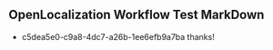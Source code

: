 ## OpenLocalization Workflow Test MarkDown
* c5dea5e0-c9a8-4dc7-a26b-1ee6efb9a7ba thanks!

<!--HONumber=Sep16_HO1-->


